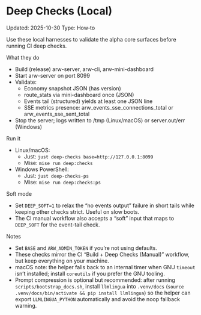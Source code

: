 # Deep Checks (Local)
Updated: 2025-10-30
Type: How‑to

Use these local harnesses to validate the alpha core surfaces before running CI deep checks.

What they do

- Build (release) arw-server, arw-cli, arw-mini-dashboard
- Start arw-server on port 8099
- Validate:
  - Economy snapshot JSON (has version)
  - route_stats via mini-dashboard once (JSON)
  - Events tail (structured) yields at least one JSON line
  - SSE metrics presence: arw_events_sse_connections_total or arw_events_sse_sent_total
- Stop the server; logs written to /tmp (Linux/macOS) or server.out/err (Windows)

Run it

- Linux/macOS:
  - Just: `just deep-checks base=http://127.0.0.1:8099`
  - Mise: `mise run deep:checks`
- Windows PowerShell:
  - Just: `just deep-checks-ps`
  - Mise: `mise run deep:checks:ps`

Soft mode

- Set `DEEP_SOFT=1` to relax the “no events output” failure in short tails while keeping other checks strict. Useful on slow boots.
- The CI manual workflow also accepts a “soft” input that maps to `DEEP_SOFT` for the event-tail check.

Notes

- Set `BASE` and `ARW_ADMIN_TOKEN` if you’re not using defaults.
- These checks mirror the CI “Build + Deep Checks (Manual)” workflow, but keep everything on your machine.
- macOS note: the helper falls back to an internal timer when GNU `timeout` isn’t installed; install `coreutils` if you prefer the GNU tooling.
- Prompt compression is optional but recommended: after running `scripts/bootstrap_docs.sh`, install `llmlingua` into `.venv/docs` (`source .venv/docs/bin/activate && pip install llmlingua`) so the helper can export `LLMLINGUA_PYTHON` automatically and avoid the noop fallback warning.
